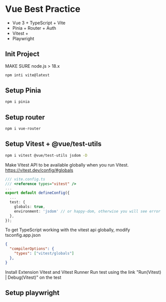 # Vue Best Practice

- Vue 3 + TypeScript + Vite 
- Pinia + Router + Auth
- Vitest + 
- Playwright

## Init Project
MAKE SURE node.js > 18.x
```sh
npm inti vite@latest
```


## Setup Pinia

```sh
npm i pinia 
```

## Setup router
```sh
npm i vue-router
```

## Setup Vitest + @vue/test-utils 

```sh
npm i vitest @vue/test-utils jsdom -D
```

Make Vitest API to be available globally when you run Vitest. 
https://vitest.dev/config/#globals
```ts
/// vite.config.ts
/// <reference types="vitest" />
...
export default defineConfig({
  ...
  test: {
    globals: true,
    environment: 'jsdom' // or happy-dom, otherwise you will see error "ReferenceError: document is not defined" when you run the test
  },
});
```

To get TypeScript working with the vitest api globally, modify tsconfig.app.json
```json
{
  "compilerOptions": {
    "types": ["vitest/globals"]
  },
}
```

Install Extension Vitest and Vitest Runner
Run test using the link "Run(Vitest) | Debug(Vitest)" on the test

## Setup playwright
```
```

